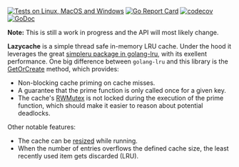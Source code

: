 [![Tests on Linux, MacOS and Windows](https://github.com/bep/lazycache/workflows/Test/badge.svg)](https://github.com/bep/lazycache/actions?query=workflow:Test)
[![Go Report Card](https://goreportcard.com/badge/github.com/bep/lazycache)](https://goreportcard.com/report/github.com/bep/lazycache)
[![codecov](https://codecov.io/github/bep/lazycache/branch/main/graph/badge.svg?token=HJCUCT07CH)](https://codecov.io/github/bep/lazycache)
[![GoDoc](https://godoc.org/github.com/bep/lazycache?status.svg)](https://godoc.org/github.com/bep/lazycache)

**Note:** This is still a work in progress and the API will most likely change.

**Lazycache** is a simple thread safe in-memory LRU cache. Under the hood it leverages the great [simpleru package in golang-lru](https://github.com/hashicorp/golang-lru), with its exellent performance. One big difference between `golang-lru` and this library is the [GetOrCreate](https://pkg.go.dev/github.com/bep/lazycache#LazyCache.GetOrCreate) method, which provides: 

* Non-blocking cache priming on cache misses. 
* A guarantee that the prime function is only called once for a given key.
* The cache's [RWMutex](https://pkg.go.dev/sync#RWMutex) is not locked during the execution of the prime function, which should make it easier to reason about potential deadlocks.

Other notable features:

* The cache can be [resized](https://pkg.go.dev/github.com/bep/lazycache#LazyCache.Resize) while running.
* When the number of entries overflows the defined cache size, the least recently used item gets discarded (LRU).

